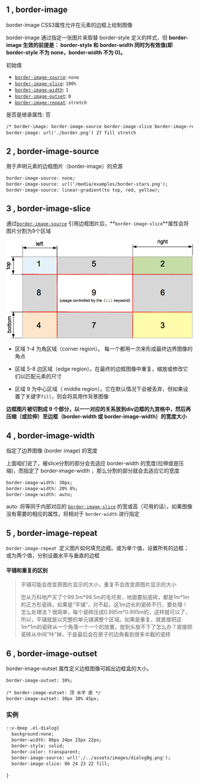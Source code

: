 ## 1  , border-image

border-image CSS3属性允许在元素的边框上绘制图像

border-image 通过指定一张图片来取替 border-style 定义的样式，但 **border-image 生效的前提是： border-style 和 border-width 同时为有效值(即 border-style 不为 none，border-width 不为 0)。**

初始值

- [`border-image-source`](https://developer.mozilla.org/zh-CN/docs/Web/CSS/border-image-source): `none`
- [`border-image-slice`](https://developer.mozilla.org/zh-CN/docs/Web/CSS/border-image-slice): `100%`
- [`border-image-width`](https://developer.mozilla.org/zh-CN/docs/Web/CSS/border-image-width): `1`
- [`border-image-outset`](https://developer.mozilla.org/zh-CN/docs/Web/CSS/border-image-outset): `0`
- [`border-image-repeat`](https://developer.mozilla.org/zh-CN/docs/Web/CSS/border-image-repeat): `stretch`

是否是继承属性: 否

```html
/* border-image: border-image-source border-image-slice border-image-repeat */
border-image: url('./border.png') 27 fill stretch
```



## 2  ,  border-image-source

用于声明元素的边框图片（border-image）的资源 

```
border-image-source: none;
border-image-source: url('/media/examples/border-stars.png');
border-image-source: linear-gradient(to top, red, yellow);
```



## 3  ,  border-image-slice

通过[`border-image-source`](https://developer.mozilla.org/zh-CN/docs/Web/CSS/border-image-source) 引用边框图片后，**`border-image-slice`**属性会将图片分割为9个区域

![border-image-slice](assets/border-image/border-image-slice.png)

* 区域 1-4 为角区域（corner region）。 每一个都用一次来形成最终边界图像的角点

* 区域 5-8 边区域（edge region）。在最终的边框图像中重复，缩放或修改它们以匹配元素的尺寸

* 区域 9 为中心区域（ middle region）。它在默认情况下会被丢弃，但如果设置了关键字`fill`，则会将其用作背景图像

**边框图片被切割成 9 个部分，以一一对应的关系放到div边框的九宫格中，然后再压缩（或拉伸）至边框（border-width 或 border-image-width）的宽度大小**



## 4  ,  border-image-width

指定了边界图像 (border image) 的宽度

上面咱们说了，被slice分割的部分会去适应 border-width 的宽度(拉伸或是压缩)，而指定了 border-image-width ，那么分割的部分就会去适应它的宽度

```
border-image-width: 30px;
border-image-width: 20% 8%;
border-image-width: auto;
```

auto: 将等同于内部对应的 [`border-image-slice`](https://developer.mozilla.org/zh-CN/docs/Web/CSS/border-image-slice) 的宽或高（可用的话）。如果图像没有需要的相应的属性，将相对于 `border-width` 进行指定



## 5  ,  border-image-repeat

`border-image-repeat `定义图片如何填充边框。或为单个值，设置所有的边框；或为两个值，分别设置水平与垂直的边框

#### 平铺和重复的区别

>平铺可能会改变原图片显示的大小，重复不会改变原图片显示的大小
>
>您从万科地产买了个99.5m\*99.5m的毛坯房，地面要贴瓷砖，都是1m\*1m的正方形瓷砖。如果是“平铺”，对不起，这1m边长的瓷砖不行，要处理！怎么处理法？很简单，每个瓷砖压成0.995m\*0.995m的，这样就可以了，所以，平铺就是以完整的单元铺满整个区域。如果是重复，就直接把这1m*1m的瓷砖从一个角落一个一个的放置，放到头放不下了怎么办？直接把瓷砖从中间“咔”掉，于是最后会在房子的边角看到很多半截的瓷砖



## 6  ,  border-image-outset

border-image-outset 属性定义边框图像可超出边框盒的大小。

```
border-image-outset: 30%;

/* border-image-outset: 顶 水平 底 */
border-image-outset: 30px 30% 45px;
```







### 实例

```
::v-deep .el-dialog{
  background:none;
  border-width: 86px 24px 23px 22px;
  border-style: solid;
  border-color: transparent;
  border-image-source: url('./../assets/images/dialogBg.png');
  border-image-slice: 86 24 23 22 fill;
  
}
```

